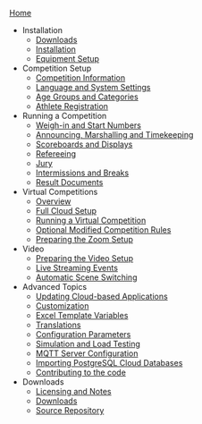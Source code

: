 [Home](index)
* Installation
  * [Downloads](Downloads)
  * [Installation](InstallationOverview)
  * [Equipment Setup](EquipmentSetup)
* Competition Setup
  * [Competition Information](Preparation)
  * [Language and System Settings](SystemSettings)
  * [Age Groups and Categories](Categories)
  * [Athlete Registration](Registration)
* Running a Competition
  * [Weigh-in and Start Numbers](WeighIn)
  * [Announcing, Marshalling and Timekeeping](Announcing)
  * [Scoreboards and Displays](Displays)
  * [Refereeing](Refereeing)
  * [Jury](Jury)
  * [Intermissions and Breaks](Breaks)
  * [Result Documents](Documents)
* Virtual Competitions
  * [Overview](VirtualOverview)
  * [Full Cloud Setup](HerokuLarge)
  * [Running a Virtual Competition](Zoom)
  * [Optional Modified Competition Rules](ModifiedRules)
  * [Preparing the Zoom Setup](PrepareZoomBroadcasting)
* Video
  * [Preparing the Video Setup](OBS)
  * [Live Streaming Events](Streaming)
  * [Automatic Scene Switching](OBSSceneSwitching)
* Advanced Topics
  * [Updating Cloud-based Applications](UpdatingCloudApplications)
  * [Customization](UploadingLocalSettings)
  * [Excel Template Variables](TemplateVariables)
  * [Translations](Translation)
  * [Configuration Parameters](Configuration)
  * [Simulation and Load Testing](Simulation)
  * [MQTT Server Configuration](MQTT)
  * [Importing PostgreSQL Cloud Databases](PostgreSQL)
  * [Contributing to the code](Gitpod)
* Downloads
  * [Licensing and Notes](Licensing)
  * [Downloads](Downloads)
  * [Source Repository](https://github.com/jflamy/owlcms4)